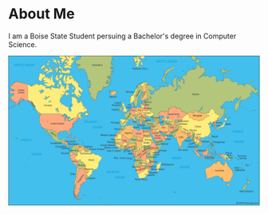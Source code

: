 # About Me


I am a Boise State Student persuing a Bachelor's degree in Computer Science.

![The World](/world-map.gif)
